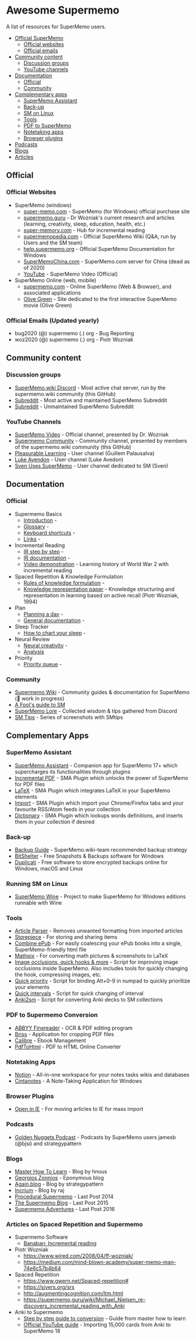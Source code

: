 # Awesome Supermemo

A list of resources for SuperMemo users.

- [Official SuperMemo](#official)
  - [Official websites](#official-websites)
  - [Official emails](#official-emails)
- [Community content](#community-content)
  - [Discussion groups](#discussion-groups)
  - [YouTube channels](#youtube-channels)
- [Documentation](#documentation)
  - [Official](#official)
  - [Community](#community)
- [Complementary apps](#complementary-apps)
  - [SuperMemo Assistant](#supermemo-assistant)
  - [Back-up](#back-up)
  - [SM on Linux](#running-sm-on-linux)
  - [Tools](#tools)
  - [PDF to SuperMemo](#pdf-to-supermemo-conversion)
  - [Notetaking apps](#notetaking-apps)
  - [Browser plugins](#browser-plugins)
- [Podcasts](#podcasts)
- [Blogs](#blogs)
- [Articles](#articles-on-spaced-repetition-and-supermemo)

## Official

### Official Websites

- SuperMemo (windows)
  - [super-memo.com](https://super-memo.com) - SuperMemo (for Windows) official purchase site
  - [supermemo.guru](https://supermemo.guru) - Dr Wozniak's current research and articles (learning, creativity, sleep, education, health, etc.)
  - [super-memory.com](https://super-memory.com) - Hub for incremental reading
  - [supermemopedia.com](https://supermemopedia.com) - Official SuperMemo Wiki (Q&A, run by Users and the SM team)
  - [help.supermemo.org](https://help.supermemo.org) - Official SuperMemo Documentation for Windows
  - [SuperMemoChina.com](https://SuperMemoChina.com) - SuperMemo.com server for China (dead as of 2020)
  - [YouTube](https://www.youtube.com/channel/UCqmYtieCc3liSTYxLwk_MLw) - SuperMemo Video (Official)
- SuperMemo Online (web, mobile)
  - [supermemo.com](https://supermemo.com) - Online SuperMemo (Web & Browser), and associated applications
  - [Olive Green](https://OliveGreenTheMovie.com) - Site dedicated to the first interactive SuperMemo movie (Olive Green)

### Official Emails (Updated yearly)

- bug2020 (@) supermemo (.) org - Bug Reporting
- woz2020 (@) supermemo (.) org - Piotr Wozniak

## Community content

### Discussion groups

- [SuperMemo.wiki Discord](https://discord.gg/vUQhqCT) - Most active chat server, run by the supermemo.wiki community (this GitHub)
- [Subreddit](https://www.reddit.com/r/Super_Memo/) - Most active and maintained SuperMemo Subreddit
- [Subreddit](https://www.reddit.com/r/SuperMemo/) - Unmaintained SuperMemo Subreddit

### YouTube Channels

- [SuperMemo Video](https://www.youtube.com/channel/UCqmYtieCc3liSTYxLwk_MLw) - Official channel, presented by Dr. Wozniak
- [Supermemo Community](https://www.youtube.com/channel/UCMdkN_8gHPn5vlYDe2ScrxQ) - Community channel, presented by members of the supermemo.wiki community (this GitHub)
- [Pleasurable Learning](https://www.youtube.com/channel/UCus-Fyf-I-Le1vS4tfZ_GlA) - User channel (Guillem Palausalva)
- [Luke Avendon](https://www.youtube.com/channel/UCKSNZBxGaB7SWb-seJLjWKQ) - User channel (Luke Avedon)
- [Sven Uses SuperMemo](https://www.youtube.com/channel/UCboagsweD13q2gI38hEjV1A) - User channel dedicated to SM (Sven)

## Documentation

### Official

- Supermemo Basics
  - [Introduction](https://help.supermemo.org/wiki/Introduction) -
  - [Glossary](https://help.supermemo.org/wiki/Glossary) -
  - [Keyboard shortcuts](https://help.supermemo.org/wiki/Keyboard_shortcuts) -
  - [Links](https://supermemopedia.com/wiki/Links) -
- Incremental Reading
  - [IR step by step](https://supermemo.guru/wiki/Incremental_reading_step_by_step) - 
  - [IR documentation](https://help.supermemo.org/wiki/Incremental_learning) - 
  - [Video demonstration](https://youtu.be/XRuLV2_A3Ts) - Learning history of World War 2 with incremental reading
- Spaced Repetition & Knowledge Formulation
  - [Rules of knowledge formulation](https://supermemo.guru/wiki/20_rules_of_knowledge_formulation) - 
  - [Knowledge representation paper](https://www.supermemo.com/en/archives1990-2015/english/ol/ks) - Knowledge structuring and representation in learning based on active recall (Piotr Wozniak, 1994)
- Plan
  - [Planning a day](https://supermemo.guru/wiki/Planning_a_perfect_productive_day_without_stress#No_Breaks_Needed) - 
  - [General documentation](https://help.supermemo.org/wiki/Plan) - 
- Sleep Tracker
  - [How to chart your sleep](https://supermemo.guru/wiki/Sleep_habits#Charting_sleep) - 
- Neural Review
  - [Neural creativity](https://help.supermemo.org/wiki/Neural_creativity) - 
  - [Analysis](http://supermemopedia.com/wiki/Example_of_neural_analysis)
- Priority
  - [Priority queue](https://help.supermemo.org/wiki/Priority_queue) - 

### Community

- [Supermemo Wiki](https://supermemo.wiki/#/) - Community guides & documentation for SuperMemo (🚧 work in progress)
- [A Fool's guide to SM](https://www.youtube.com/watch?v=i33BTuwTgAs&list=PL7RwmzKKAH8eKbDpOe5e-Omfp2Zqed6U1&index=1)
- [SuperMemo Lore](https://github.com/supermemo/SuperMemoLore) - Collected wisdom & tips gathered from Discord
- [SM Tips](https://cdn.discordapp.com/attachments/421645841003053057/615920920745213972/SMTips.rar) - Series of screenshots with SMtips

## Complementary Apps

### SuperMemo Assistant

- [SuperMemo Assistant](https://github.com/supermemo/SuperMemoAssistant) - Companion app for SuperMemo 17+ which supercharges its functionalities through plugins
- [Incremental PDF](https://github.com/supermemo/SuperMemoAssistant.Plugins.PDF) - SMA Plugin which unlocks the power of SuperMemo for PDF files
- [LaTeX](https://github.com/supermemo/SuperMemoAssistant.Plugins.LateX) - SMA Plugin which integrates LaTeX in your SuperMemo elements
- [Import](https://github.com/supermemo/SuperMemoAssistant.Plugins.Import) - SMA Plugin which import your Chrome/Firefox tabs and your favourite RSS/Atom feeds in your collection
- [Dictionary](https://github.com/supermemo/SuperMemoAssistant.Plugins.Dictionary) - SMA Plugin which lookups words definitions, and inserts them in your collection if desired

### Back-up

- [Backup Guide](https://supermemo.wiki/sma/#/qs-backup-setup) - SuperMemo.wiki-team recommended backup strategy
- [BitShelter](https://github.com/alexis-/BitShelter) - Free Snapshots & Backups software for Windows
- [Duplicati](https://www.duplicati.com/) - Free software to store encrypted backups online for Windows, macOS and Linux

### Running SM on Linux

- [SuperMemo Wine](https://github.com/alessivs/supermemo-wine) - Project to make SuperMemo for Windows editions runnable with Wine

### Tools

- [Article Parser](https://articleparser.win/) - Removes unwanted formatting from imported articles
- [Storepiece](https://storepiece.com) - For storing and sharing items
- [Combine ePub](https://storepiece.com/combine-ebook) - For easily coalescing your ePub books into a single, SuperMemo-friendly html file
- [Mathpix](https://mathpix.com/) - For converting math pictures & screenshots to LaTeX
- [Image occlusions, quick hooks & more](https://github.com/supermemo/SuperMemoScripts) - Script for improving image occlusions inside SuperMemo. Also includes tools for quickly changing the hook, compressing images, etc.
- [Quick priority](https://cdn.discordapp.com/attachments/421645841003053057/684904346953318403/quick_prio.ahk) - Script for binding Alt+0-9 in numpad to quickly prioritize your elements
- [Quick intervals](https://www.reddit.com/r/super_memo/comments/c2euh4/i_made_a_simple_ahk_script_where_you_can_use_your/) - Script for quick changing of interval
- [Anki2sm](https://github.com/AM429/anki2sm) - Script for converting Anki decks to SM collections

### PDF to Supermemo Conversion

- [ABBYY Finereader](https://www.abbyy.com) - OCR & PDF editing program
- [Briss](http://briss.sourceforge.net/) - Application for cropping PDF files
- [Calibre](https://calibre-ebook.com/) - Ebook Management
- [PdfToHtml](https://www.pdftohtml.net/) - PDF to HTML Online Converter

### Notetaking Apps

- [Notion](https://www.notion.so/) - All-in-one workspace for your notes tasks wikis and databases
- [Cintanotes](http://cintanotes.com/) - A Note-Taking Application for Windows

### Browser Plugins

- [Open in IE](https://chrome.google.com/webstore/detail/open-in-ie/looohpideggedchhpphemdmppnmdkgfd?hl=en) - For moving articles to IE for mass import

### Podcasts

- [Golden Nuggets Podcast](https://www.youtube.com/channel/UC9PA26yTZOsJB_wHJXN6sKg) - Podcasts by SuperMemo users jamesb (@bjsi) and strategypattern

### Blogs

- [Master How To Learn](https://www.masterhowtolearn.com/) - Blog by hnous
- [Georgios Zonnios](https://georgios.blog/) - Eponymous blog
- [Again.blog](https://again.blog/) - Blog by strategypattern
- [Incrium](https://www.incrium.com/) - Blog by raj
- [Procedural Supermemo](https://incrementally-do.blogspot.com/?m=1) - Last Post 2014
- [The Supermemo Blog](https://thesupermemoblog.wordpress.com/) - Last Post 2015
- [Supermemo Adventures](http://supermemoadventures.blogspot.com/2012/10/incremental-reading-what-is-of-value.html) - Last Post 2016

### Articles on Spaced Repetition and Supermemo

- Supermemo Software
  - [Banaban: Incremental reading](https://web.archive.org/web/20080314045853/http://www.banaban.net/supermemo/incremental-reading.html)
- Piotr Wozniak
  - https://www.wired.com/2008/04/ff-wozniak/
  - https://medium.com/mind-blown-academy/super-memo-man-74e6c57b4b64
- Spaced Repetition
  - https://www.gwern.net/Spaced-repetition#
  - https://sivers.org/srs
  - http://augmentingcognition.com/ltm.html
  - https://supermemo.guru/wiki/Michael_Nielsen_re-discovers_incremental_reading_with_Anki
- Anki to Supermemo
  - [Step by step guide to conversion](https://masterhowtolearn.wordpress.com/2018/10/28/how-i-moved-my-anki-collection-with-over-50000-cards-to-supermemo/) - Guide from master how to learn
  - [Official YouTube guide](https://youtu.be/-zfVeUgYyw8) - Importing 15,000 cards from Anki to SuperMemo 18
